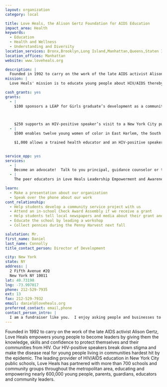 ```yaml
---
layout: organization
category: local

title: Love Heals, the Alison Gertz Foundation for AIDS Education
impact_area: Health
keywords: 
  - Education
  - Health and Wellness
  - Understanding and Diversity
location_services: Bronx,Brooklyn,Long Island,Manhattan,Queens,Staten Island
location_offices: Manhattan
website: www.loveheals.org

description: |
  Founded in 1992 to carry on the work of the late AIDS activist Alison Gertz, Love Heals empowers young people to become leaders by giving them the knowledge, skills and confidence to protect themselves and their communities from HIV. Our HIV-positive speakers break down stigma and make the disease real for young people living in communities hardest hit by the epidemic. The leading provider of HIV/AIDS education in New York City public schools, Love Heals has partnered with more than 700 schools and community groups throughout the metropolitan area, educating and empowering nearly 600,000 young people, parents, guardians, educators and community leaders.
mission: |
  Love Heals' mission is to educate young people about HIV/AIDS thereby enabling them to make informed choices that can save their lives. 

cash_grants: yes
grants: 
  - |
    $100 sponsors a LEAP for Girls graduate’s development as a community educator and activist through participation in quarterly training and community outreach activities over the course of one year.

    

    $250 supports an HIV-positive speaker’s visit to a New York City public high school where he will speak directly to 250 students about the realities of HIV/AIDS, empowering them to make informed choices.
  - |
    $500 enables twelve young women of color in East Harlem, the South Bronx or Central Brooklyn to test the leadership and public speaking skills gained through Love Heals’ Leadership Empowerment and Awareness Program (LEAP) for Girls by delivering a service project to 250 community members. 

    $1,000 allows a trained health educator and an HIV-positive speaker from the Love Heals Speakers Bureau to speak directly to 250 New York City public high school students about the realities of HIV/AIDS, empowering them to make informed choices.

    
service_opp: yes
services: 
  - |
    Become an advocate!  Talk to you principal, guidance counselor or teacher about bringing the Love Heals Speakers Bureau to your school.
  - |
    The peer educators in Love Heals Leadership Empowerment and Awareness Program for Girls hold 6 service projects related to HIV/AIDS prevention every year.  Events are held in East Harlem, the South Bronx and Central Brooklyn.  Students can help raise money, attend and help publicize these community events.

learn: 
  - Make a presentation about our organization
  - Speak over the phone about our work
cont_relationship: 
  - Help students develop a community service project with us
  - Attend an in-school Check Award Assembly if we receive a grant
  - Help students tell local newspapers and media about their grant and/or project with us
  - Educate the school by leading a workshop
  - Collect pennies during the Penny Harvest next fall

salutation: Mr.
first_name: Daniel
last_name: Connolly
title_contact_person: Director of Development

city: New York
state: NY
address: |
  2 Fifth Avenue #2Q  
  New York NY 10011
lat: 40.73198
lng: -73.997017
phone: 212-529-7935
ext: 13
fax: 212-529-7932
email: daniel@loveheals.org
preferred_contact: email,phone
contact_person_intro: |
  I am a fundraiser like you.  I enjoy asking people and businesses to make donations to Love Heals because I know that my work will help keep young people healthy and happy.
---
```

Founded in 1992 to carry on the work of the late AIDS activist Alison Gertz, Love Heals empowers young people to become leaders by giving them the knowledge, skills and confidence to protect themselves and their communities from HIV. Our HIV-positive speakers break down stigma and make the disease real for young people living in communities hardest hit by the epidemic. The leading provider of HIV/AIDS education in New York City public schools, Love Heals has partnered with more than 700 schools and community groups throughout the metropolitan area, educating and empowering nearly 600,000 young people, parents, guardians, educators and community leaders.